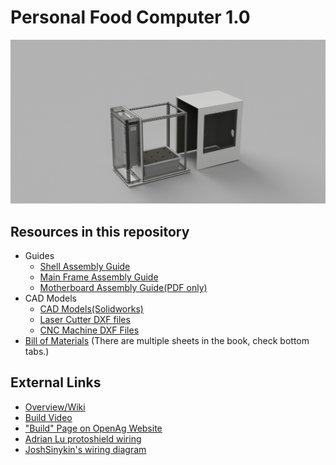 # Personal Food Computer 1.0

![](./Imgs/renders/FoodComputerRender.png)

## Resources in this repository

- Guides
	- [Shell Assembly Guide](./Guides/ShellAssemblyGuide.md)
	- [Main Frame Assembly Guide](./Guides/MainFrameAssemblyGuide.md)
	- [Motherboard Assembly Guide(PDF only)](./Guides/PDF/MotherboardAssemblyGuide.pdf)
- CAD Models
	- [CAD Models(Solidworks)](./CAD)
	- [Laser Cutter DXF files](./CAD/LASERCUT)
	- [CNC Machine DXF Files](./CAD/CNCs)
- [Bill of Materials](./BOM.xlsx) (There are multiple sheets in the book, check bottom tabs.)

## External Links
- [Overview/Wiki](http://wiki.openag.media.mit.edu/food_computer_1)
- [Build Video](https://youtu.be/Jx-y0jQJlfs)
- ["Build" Page on OpenAg Website](http://openag.media.mit.edu/build/)
- [Adrian Lu protoshield wiring](http://adrianllu.com/2016/04/17/motherboard-build-notes-part-1-micro-controller-protoshield/)
- [JoshSinykin's wiring diagram](http://forum.openag.media.mit.edu/t/about-the-instructions-category/19/2)
